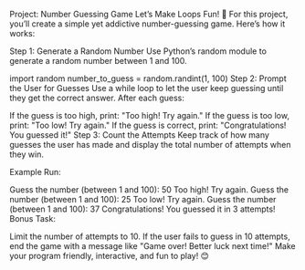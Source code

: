 Project: Number Guessing Game
Let’s Make Loops Fun! 🎲
For this project, you’ll create a simple yet addictive number-guessing game. Here’s how it works:

Step 1: Generate a Random Number
Use Python’s random module to generate a random number between 1 and 100.

import random
number_to_guess = random.randint(1, 100)
Step 2: Prompt the User for Guesses
Use a while loop to let the user keep guessing until they get the correct answer. After each guess:

If the guess is too high, print: "Too high! Try again."
If the guess is too low, print: "Too low! Try again."
If the guess is correct, print: "Congratulations! You guessed it!"
Step 3: Count the Attempts
Keep track of how many guesses the user has made and display the total number of attempts when they win.

Example Run:

Guess the number (between 1 and 100): 50 Too high! Try again.
Guess the number (between 1 and 100): 25 Too low! Try again.
Guess the number (between 1 and 100): 37 Congratulations! You guessed it in 3 attempts!
Bonus Task:

Limit the number of attempts to 10. If the user fails to guess in 10 attempts, end the game with a message like "Game over! Better luck next time!"
Make your program friendly, interactive, and fun to play! 😊